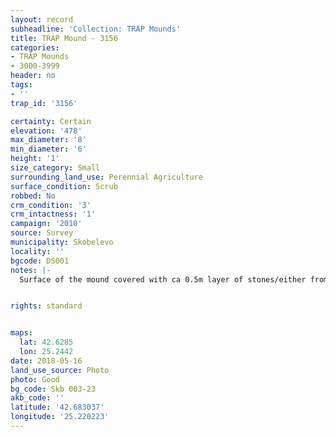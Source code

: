 ```yaml
---
layout: record
subheadline: 'Collection: TRAP Mounds'
title: TRAP Mound - 3156
categories:
- TRAP Mounds
- 3000-3999
header: no
tags:
- ''
trap_id: '3156'

certainty: Certain
elevation: '478'
max_diameter: '8'
min_diameter: '6'
height: '1'
size_category: Small
surrounding_land_use: Perennial Agriculture
surface_condition: Scrub
robbed: No
crm_condition: '3'
crm_intactness: '1'
campaign: '2010'
source: Survey
municipality: Skobelevo
locality: ''
bgcode: DS001
notes: |-
  Surface of the mound covered with ca 0.5m layer of stones/either from the surrounding pasture or from the mound.


rights: standard


maps:
  lat: 42.6285
  lon: 25.2442
date: 2018-05-16
land_use_source: Photo
photo: Good
bg_code: Skb 003-23
akb_code: ''
latitude: '42.683037'
longitude: '25.220223'
---
```

